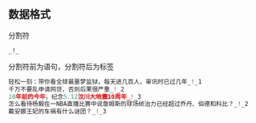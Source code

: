 ## 数据格式

分割符

```
_!_
```

分割符前为语句，分割符后为标签

```python
轻松一刻：带你看全球最噩梦监狱，每天进几百人，审讯时已过几年_!_1
千万不要乱申请网贷，否则后果很严重_!_2
10年前的今年，纪念5.12汶川大地震10周年_!_3
怎么看待杨毅在一NBA直播比赛中说詹姆斯的球场统治力已经超过乔丹、伯德和科比？_!_2
戴安娜王妃的车祸有什么谜团？_!_3
```